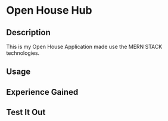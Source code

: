 Open House Hub
==============

## Description

This is my Open House Application made use the MERN STACK technologies.

## Usage


## Experience Gained


## Test It Out